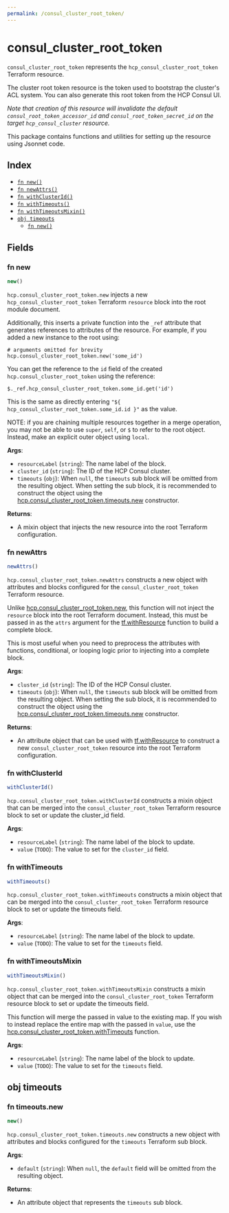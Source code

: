 ```yaml
---
permalink: /consul_cluster_root_token/
---
```


# consul_cluster_root_token

`consul_cluster_root_token` represents the `hcp_consul_cluster_root_token` Terraform resource.

The cluster root token resource is the token used to bootstrap the cluster&#39;s ACL system. You can also generate this root token from the HCP Consul UI.

_Note that creation of this resource will invalidate the default `consul_root_token_accessor_id` and `consul_root_token_secret_id` on the target `hcp_consul_cluster` resource._

This package contains functions and utilities for setting up the resource using Jsonnet code.


## Index

* [`fn new()`](#fn-new)
* [`fn newAttrs()`](#fn-newattrs)
* [`fn withClusterId()`](#fn-withclusterid)
* [`fn withTimeouts()`](#fn-withtimeouts)
* [`fn withTimeoutsMixin()`](#fn-withtimeoutsmixin)
* [`obj timeouts`](#obj-timeouts)
  * [`fn new()`](#fn-timeoutsnew)

## Fields

### fn new

```ts
new()
```


`hcp.consul_cluster_root_token.new` injects a new `hcp_consul_cluster_root_token` Terraform `resource`
block into the root module document.

Additionally, this inserts a private function into the `_ref` attribute that generates references to attributes of the
resource. For example, if you added a new instance to the root using:

    # arguments omitted for brevity
    hcp.consul_cluster_root_token.new('some_id')

You can get the reference to the `id` field of the created `hcp.consul_cluster_root_token` using the reference:

    $._ref.hcp_consul_cluster_root_token.some_id.get('id')

This is the same as directly entering `"${ hcp_consul_cluster_root_token.some_id.id }"` as the value.

NOTE: if you are chaining multiple resources together in a merge operation, you may not be able to use `super`, `self`,
or `$` to refer to the root object. Instead, make an explicit outer object using `local`.

**Args**:
  - `resourceLabel` (`string`): The name label of the block.
  - `cluster_id` (`string`): The ID of the HCP Consul cluster.
  - `timeouts` (`obj`):  When `null`, the `timeouts` sub block will be omitted from the resulting object. When setting the sub block, it is recommended to construct the object using the [hcp.consul_cluster_root_token.timeouts.new](#fn-consulclusterroottokentimeoutsnew) constructor.

**Returns**:
- A mixin object that injects the new resource into the root Terraform configuration.


### fn newAttrs

```ts
newAttrs()
```


`hcp.consul_cluster_root_token.newAttrs` constructs a new object with attributes and blocks configured for the `consul_cluster_root_token`
Terraform resource.

Unlike [hcp.consul_cluster_root_token.new](#fn-consulclusterroottokennew), this function will not inject the `resource`
block into the root Terraform document. Instead, this must be passed in as the `attrs` argument for the
[tf.withResource](https://github.com/tf-libsonnet/core/tree/main/docs#fn-withresource) function to build a complete block.

This is most useful when you need to preprocess the attributes with functions, conditional, or looping logic prior to
injecting into a complete block.

**Args**:
  - `cluster_id` (`string`): The ID of the HCP Consul cluster.
  - `timeouts` (`obj`):  When `null`, the `timeouts` sub block will be omitted from the resulting object. When setting the sub block, it is recommended to construct the object using the [hcp.consul_cluster_root_token.timeouts.new](#fn-consulclusterroottokentimeoutsnew) constructor.

**Returns**:
  - An attribute object that can be used with [tf.withResource](https://github.com/tf-libsonnet/core/tree/main/docs#fn-withresource) to construct a new `consul_cluster_root_token` resource into the root Terraform configuration.


### fn withClusterId

```ts
withClusterId()
```

`hcp.consul_cluster_root_token.withClusterId` constructs a mixin object that can be merged into the `consul_cluster_root_token`
Terraform resource block to set or update the cluster_id field.



**Args**:
  - `resourceLabel` (`string`): The name label of the block to update.
  - `value` (`TODO`): The value to set for the `cluster_id` field.


### fn withTimeouts

```ts
withTimeouts()
```

`hcp.consul_cluster_root_token.withTimeouts` constructs a mixin object that can be merged into the `consul_cluster_root_token`
Terraform resource block to set or update the timeouts field.



**Args**:
  - `resourceLabel` (`string`): The name label of the block to update.
  - `value` (`TODO`): The value to set for the `timeouts` field.


### fn withTimeoutsMixin

```ts
withTimeoutsMixin()
```

`hcp.consul_cluster_root_token.withTimeoutsMixin` constructs a mixin object that can be merged into the `consul_cluster_root_token`
Terraform resource block to set or update the timeouts field.

This function will merge the passed in value to the existing map. If you wish
to instead replace the entire map with the passed in `value`, use the [hcp.consul_cluster_root_token.withTimeouts](TODO)
function.


**Args**:
  - `resourceLabel` (`string`): The name label of the block to update.
  - `value` (`TODO`): The value to set for the `timeouts` field.


## obj timeouts



### fn timeouts.new

```ts
new()
```


`hcp.consul_cluster_root_token.timeouts.new` constructs a new object with attributes and blocks configured for the `timeouts`
Terraform sub block.



**Args**:
  - `default` (`string`):  When `null`, the `default` field will be omitted from the resulting object.

**Returns**:
  - An attribute object that represents the `timeouts` sub block.
